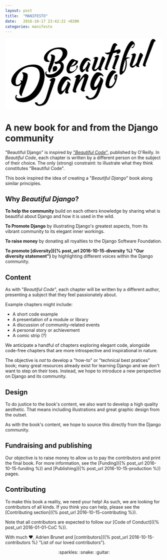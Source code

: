 ```yaml
---
layout: post
title:  "MANIFESTO"
date:   2016-10-17 23:42:22 +0200
categories: manifesto
---
```


![Beautiful Django](/assets/logo/Beautiful%20Django.png "Beautiful Django logo - the words Beautiful Django with a nice typography")


# A new book for and from the Django community

"Beautiful Django" is inspired by ["_Beautiful Code_"](http://shop.oreilly.com/product/9780596510046.do "O'Reilly Beautiful Code"), published by O'Reilly. In _Beautiful Code_, each chapter is written by a different person on the subject of their choice. The only (strong) constraint: to illustrate what they think constitutes "Beautiful Code".

This book inspired the idea of creating a "_Beautiful Django_" book along similar principles.

## Why _Beautiful Django_?

**To help the community** build on each others knowledge by sharing what is beautiful about Django and how it is used in the wild.

**To Promote Django** by illustrating Django's greatest aspects, from its vibrant community to its elegant inner workings.

**To raise money** by donating all royalties to the Django Software Foundation.

**To promote [diversity]({% post_url 2016-10-15-diversity %} "Our diversity statement")** by highlighting different voices within the Django community.

## Content

As with "_Beautiful Code_", each chapter will be written by a different author, presenting a subject that they feel passionately about.

Example chapters might include:

- A short code example
- A presentation of a module or library
- A discussion of community-related events
- A personal story or achievement
- A comic strip (?)

We anticipate a handful of chapters exploring elegant code, alongside code-free chapters that are more introspective and inspirational in nature.

The objective is _not_ to develop a "how-to" or "technical best pratices" book; many great resources already exist for learning Django and we don't want to step on their toes.
Instead, we hope to introduce a new perspective on Django and its community.

## Design

To do justice to the book's content, we also want to develop a high quality aesthetic. That means including illustrations and great graphic design from the outset.

As with the book's content, we hope to source this directly from the Django community.

## Fundraising and publishing

Our objective is to raise money to allow us to pay the contributors and print the final book. For more information, see the [Funding]({% post_url 2016-10-15-funding %}) and [Publishing]({% post_url 2016-10-15-production %}) pages.

## Contributing

To make this book a reality, we need your help! As such, we are looking for contributors of all kinds.
If you think you can help, please see the [Contributing section]({% post_url 2016-10-15-contributing %}).

Note that all contributors are expected to follow our [Code of Conduct]({% post_url 2016-01-01-CoC %}).


With much :heart:, Adrien Brunet and [contributors]({% post_url 2016-10-15-contributors %} "List of our loved contributors").

<p align="center">:sparkles: :snake: :guitar:</p>
